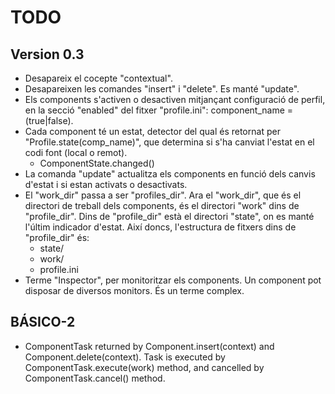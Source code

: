 TODO
====

Version 0.3
-----------

* Desapareix el cocepte "contextual".
* Desapareixen les comandes "insert" i "delete". Es manté "update".
* Els components s'activen o desactiven mitjançant configuració de perfil, en la
  secció "enabled" del fitxer "profile.ini": component_name = (true|false).
* Cada component té un estat, detector del qual és retornat per
  "Profile.state(comp_name)", que determina si s'ha canviat l'estat en el codi
  font (local o remot).
  - ComponentState.changed()
* La comanda "update" actualitza els components en funció dels canvis d'estat i
  si estan activats o desactivats.
* El "work_dir" passa a ser "profiles_dir". Ara el "work_dir", que és el
  directori de treball dels components, és el directori "work" dins de
  "profile_dir".
  Dins de "profile_dir" està el directori "state", on es manté l'últim indicador
  d'estat. Així doncs, l'estructura de fitxers dins de "profile_dir" és:
  - state/
  - work/
  - profile.ini
* Terme "Inspector", per monitoritzar els components. Un component pot disposar
  de diversos monitors. És un terme complex.

BÁSICO-2
--------

* ComponentTask returned by Component.insert(context) and
  Component.delete(context). Task is executed by ComponentTask.execute(work)
  method, and cancelled by ComponentTask.cancel() method.

